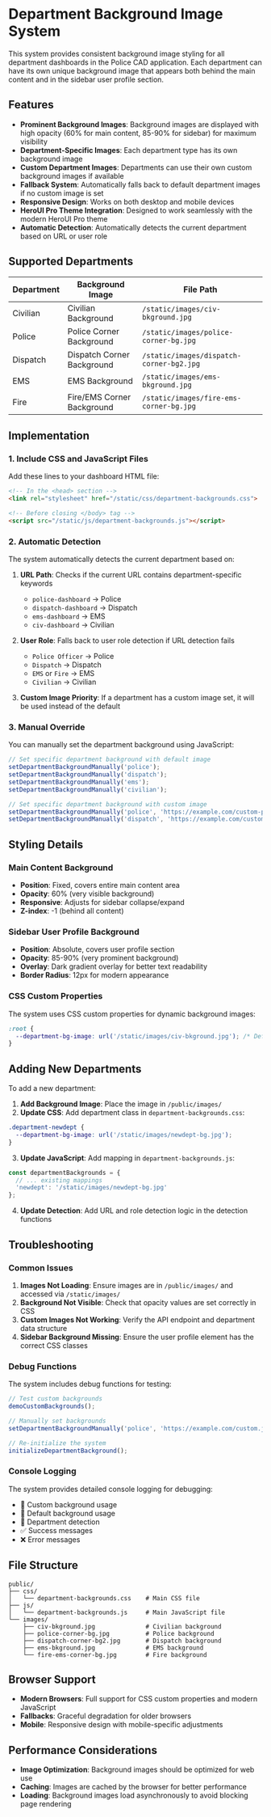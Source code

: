 # Department Background Image System

This system provides consistent background image styling for all department dashboards in the Police CAD application. Each department can have its own unique background image that appears both behind the main content and in the sidebar user profile section.

## Features

- **Prominent Background Images**: Background images are displayed with high opacity (60% for main content, 85-90% for sidebar) for maximum visibility
- **Department-Specific Images**: Each department type has its own background image
- **Custom Department Images**: Departments can use their own custom background images if available
- **Fallback System**: Automatically falls back to default department images if no custom image is set
- **Responsive Design**: Works on both desktop and mobile devices
- **HeroUI Pro Theme Integration**: Designed to work seamlessly with the modern HeroUI Pro theme
- **Automatic Detection**: Automatically detects the current department based on URL or user role

## Supported Departments

| Department | Background Image | File Path |
|------------|------------------|-----------|
| Civilian | Civilian Background | `/static/images/civ-bkground.jpg` |
| Police | Police Corner Background | `/static/images/police-corner-bg.jpg` |
| Dispatch | Dispatch Corner Background | `/static/images/dispatch-corner-bg2.jpg` |
| EMS | EMS Background | `/static/images/ems-bkground.jpg` |
| Fire | Fire/EMS Corner Background | `/static/images/fire-ems-corner-bg.jpg` |

## Implementation

### 1. Include CSS and JavaScript Files

Add these lines to your dashboard HTML file:

```html
<!-- In the <head> section -->
<link rel="stylesheet" href="/static/css/department-backgrounds.css">

<!-- Before closing </body> tag -->
<script src="/static/js/department-backgrounds.js"></script>
```

### 2. Automatic Detection

The system automatically detects the current department based on:

1. **URL Path**: Checks if the current URL contains department-specific keywords
   - `police-dashboard` → Police
   - `dispatch-dashboard` → Dispatch  
   - `ems-dashboard` → EMS
   - `civ-dashboard` → Civilian

2. **User Role**: Falls back to user role detection if URL detection fails
   - `Police Officer` → Police
   - `Dispatch` → Dispatch
   - `EMS` or `Fire` → EMS
   - `Civilian` → Civilian

3. **Custom Image Priority**: If a department has a custom image set, it will be used instead of the default

### 3. Manual Override

You can manually set the department background using JavaScript:

```javascript
// Set specific department background with default image
setDepartmentBackgroundManually('police');
setDepartmentBackgroundManually('dispatch');
setDepartmentBackgroundManually('ems');
setDepartmentBackgroundManually('civilian');

// Set specific department background with custom image
setDepartmentBackgroundManually('police', 'https://example.com/custom-police-bg.jpg');
setDepartmentBackgroundManually('dispatch', 'https://example.com/custom-dispatch-bg.jpg');
```

## Styling Details

### Main Content Background
- **Position**: Fixed, covers entire main content area
- **Opacity**: 60% (very visible background)
- **Responsive**: Adjusts for sidebar collapse/expand
- **Z-index**: -1 (behind all content)

### Sidebar User Profile Background
- **Position**: Absolute, covers user profile section
- **Opacity**: 85-90% (very prominent background)
- **Overlay**: Dark gradient overlay for better text readability
- **Border Radius**: 12px for modern appearance

### CSS Custom Properties

The system uses CSS custom properties for dynamic background images:

```css
:root {
  --department-bg-image: url('/static/images/civ-bkground.jpg'); /* Default */
}
```

## Adding New Departments

To add a new department:

1. **Add Background Image**: Place the image in `/public/images/`
2. **Update CSS**: Add department class in `department-backgrounds.css`:

```css
.department-newdept {
  --department-bg-image: url('/static/images/newdept-bg.jpg');
}
```

3. **Update JavaScript**: Add mapping in `department-backgrounds.js`:

```javascript
const departmentBackgrounds = {
  // ... existing mappings
  'newdept': '/static/images/newdept-bg.jpg'
};
```

4. **Update Detection**: Add URL and role detection logic in the detection functions

## Troubleshooting

### Common Issues

1. **Images Not Loading**: Ensure images are in `/public/images/` and accessed via `/static/images/`
2. **Background Not Visible**: Check that opacity values are set correctly in CSS
3. **Custom Images Not Working**: Verify the API endpoint and department data structure
4. **Sidebar Background Missing**: Ensure the user profile element has the correct CSS classes

### Debug Functions

The system includes debug functions for testing:

```javascript
// Test custom backgrounds
demoCustomBackgrounds();

// Manually set backgrounds
setDepartmentBackgroundManually('police', 'https://example.com/custom.jpg');

// Re-initialize the system
initializeDepartmentBackground();
```

### Console Logging

The system provides detailed console logging for debugging:
- 🎨 Custom background usage
- 🏢 Default background usage
- 🔄 Department detection
- ✅ Success messages
- ❌ Error messages

## File Structure

```
public/
├── css/
│   └── department-backgrounds.css    # Main CSS file
├── js/
│   └── department-backgrounds.js     # Main JavaScript file
└── images/
    ├── civ-bkground.jpg              # Civilian background
    ├── police-corner-bg.jpg          # Police background
    ├── dispatch-corner-bg2.jpg       # Dispatch background
    ├── ems-bkground.jpg              # EMS background
    └── fire-ems-corner-bg.jpg        # Fire background
```

## Browser Support

- **Modern Browsers**: Full support for CSS custom properties and modern JavaScript
- **Fallbacks**: Graceful degradation for older browsers
- **Mobile**: Responsive design with mobile-specific adjustments

## Performance Considerations

- **Image Optimization**: Background images should be optimized for web use
- **Caching**: Images are cached by the browser for better performance
- **Loading**: Background images load asynchronously to avoid blocking page rendering 